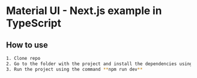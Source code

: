 # Material UI - Next.js example in TypeScript

## How to use

```bash
1. Сlone repo
2. Go to the folder with the project and install the dependencies using the command **npm install**
3. Run the project using the command **npm run dev**
```
